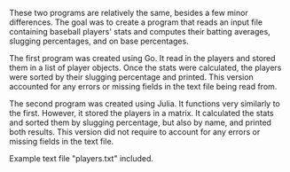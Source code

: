 These two programs are relatively the same, besides a few minor differences. The goal was to create a program that reads an input file containing baseball players' stats and computes their batting averages, slugging percentages, and on base percentages. 

The first program was created using Go. It read in the players and stored them in a list of player objects. Once the stats were calculated, the players were sorted by their slugging percentage and printed. This version accounted for any errors or missing fields in the text file being read from.

The second program was created using Julia. It functions very similarly to the first. However, it stored the players in a matrix. It calculated the stats and sorted them by slugging percentage, but also by name, and printed both results. This version did not require to account for any errors or missing fields in the text file.

Example text file "players.txt" included.
